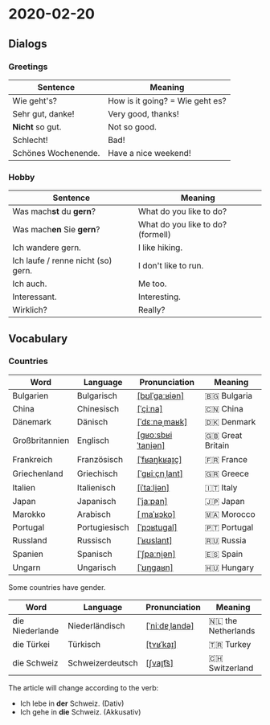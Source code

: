 # 2020-02-20

## Dialogs

### Greetings

| Sentence            | Meaning                         |
| ------------------- | ------------------------------- |
| Wie geht's?         | How is it going? = Wie geht es? |
| Sehr gut, danke!    | Very good, thanks!              |
| **Nicht** so gut.   | Not so good.                    |
| Schlecht!           | Bad!                            |
| Schönes Wochenende. | Have a nice weekend!            |

### Hobby

| Sentence                           | Meaning                           |
| ---------------------------------- | --------------------------------- |
| Was mach**st** du **gern**?        | What do you like to do?           |
| Was mach**en** Sie **gern**?       | What do you like to do? (formell) |
| Ich wandere gern.                  | I like hiking.                    |
| Ich laufe / renne nicht (so) gern. | I don't like to run.              |
| Ich auch.                          | Me too.                           |
| Interessant.                       | Interesting.                      |
| Wirklich?                          | Really?                           |

## Vocabulary

### Countries

| Word           | Language      | Pronunciation                                                                                        | Meaning            |
| -------------- | ------------- | ---------------------------------------------------------------------------------------------------- | ------------------ |
| Bulgarien      | Bulgarisch    | [[bʊlˈɡaːʁiən]](https://cdn.duden.de/_media_/audio/ID4118264_405456075.mp3)                          | 🇧🇬 Bulgaria      |
| China          | Chinesisch    | [[ˈçiːna]](https://cdn.duden.de/_media_/audio/ID4116832_166090562.mp3)                               | 🇨🇳 China         |
| Dänemark       | Dänisch       | [[ˈdɛːnəˌmaʁk]](https://upload.wikimedia.org/wikipedia/commons/b/b6/De-D%C3%A4nemark.ogg)            | 🇩🇰 Denmark       |
| Großbritannien | Englisch      | [[ɡʁoːsbʁiˈtani̯ən]](https://upload.wikimedia.org/wikipedia/commons/f/fa/De-Gro%C3%9Fbritannien.ogg) | 🇬🇧 Great Britain |
| Frankreich     | Französisch   | [[ˈfʁaŋkʁaɪ̯ç]](https://upload.wikimedia.org/wikipedia/commons/8/87/De-Frankreich.ogg)               | 🇫🇷 France        |
| Griechenland   | Griechisch    | [[ˈɡʁiːçn̩ˌlant]](https://upload.wikimedia.org/wikipedia/commons/0/0b/De-Griechenland.ogg)           | 🇬🇷 Greece        |
| Italien        | Italienisch   | [[iˈtaːli̯ən]](https://upload.wikimedia.org/wikipedia/commons/8/86/De-Italien.ogg)                   | 🇮🇹 Italy         |
| Japan          | Japanisch     | [[ˈjaːpan]](https://upload.wikimedia.org/wikipedia/commons/1/16/De-Japan.ogg)                        | 🇯🇵 Japan         |
| Marokko        | Arabisch      | [[ˌmaˈʁɔko]](https://upload.wikimedia.org/wikipedia/commons/9/97/De-Marokko.ogg)                     | 🇲🇦 Morocco       |
| Portugal       | Portugiesisch | [[ˈpɔʁtuɡal]](https://upload.wikimedia.org/wikipedia/commons/c/c3/De-Portugal.ogg)                   | 🇵🇹 Portugal      |
| Russland       | Russisch      | [[ˈʁʊslant]](https://upload.wikimedia.org/wikipedia/commons/0/0a/De-Russland.ogg)                    | 🇷🇺 Russia        |
| Spanien        | Spanisch      | [[ˈʃpaːni̯ən]](https://upload.wikimedia.org/wikipedia/commons/3/33/De-Spanien.ogg)                   | 🇪🇸 Spain         |
| Ungarn         | Ungarisch     | [[ˈʊŋɡaʁn]](https://upload.wikimedia.org/wikipedia/commons/1/19/De-Ungarn.ogg)                       | 🇭🇺 Hungary       |

Some countries have gender.

| Word            | Language         | Pronunciation                                                                            | Meaning              |
| --------------- | ---------------- | ---------------------------------------------------------------------------------------- | -------------------- |
| die Niederlande | Niederländisch   | [[ˈniːdɐˌlandə]](https://upload.wikimedia.org/wikipedia/commons/3/31/De-Niederlande.ogg) | 🇳🇱 the Netherlands |
| die Türkei      | Türkisch         | [[tʏʁˈkaɪ̯]](https://upload.wikimedia.org/wikipedia/commons/d/d0/De-T%C3%BCrkei.ogg)     | 🇹🇷 Turkey          |
| die Schweiz     | Schweizerdeutsch | [[ʃvaɪ̯t͡s]](https://cdn.duden.de/_media_/audio/ID4173138_404449423.mp3)                 | 🇨🇭 Switzerland     |

The article will change according to the verb:

- Ich lebe in **der** Schweiz. (Dativ)
- Ich gehe in **die** Schweiz. (Akkusativ)
